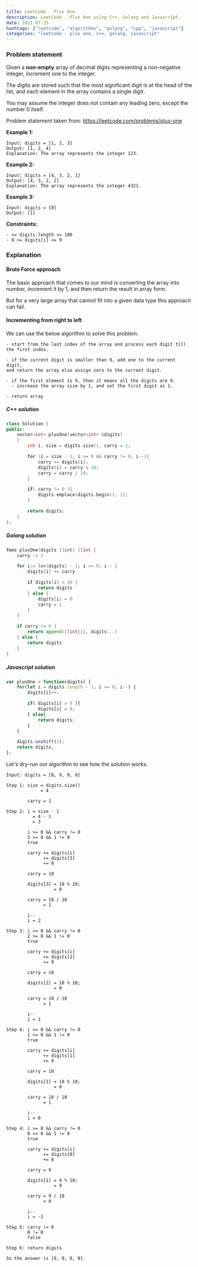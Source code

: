 ```yaml
---
title: LeetCode - Plus One
description: LeetCode - Plus One using C++, Golang and Javascript.
date: 2021-07-25
hashtags: ["leetcode", "algorithms", "golang", "cpp", "javascript"]
categories: "leetcode - plus one, c++, golang, javascript"
---
```


### Problem statement

Given a **non-empty** array of decimal digits representing a non-negative integer,
increment one to the integer.

The digits are stored such that the most significant digit is at the head of the list,
and each element in the array contains a single digit.

You may assume the integer does not contain any leading zero,
except the number 0 itself.

Problem statement taken from: <a href="https://leetcode.com/problems/plus-one" target="_blank">https://leetcode.com/problems/plus-one</a>

**Example 1:**

```
Input: digits = [1, 2, 3]
Output: [1, 2, 4]
Explanation: The array represents the integer 123.
```

**Example 2:**

```
Input: digits = [4, 3, 2, 1]
Output: [4, 3, 2, 2]
Explanation: The array represents the integer 4321.
```

**Example 3:**

```
Input: digits = [0]
Output: [1]
```

**Constraints:**

```
- <= digits.length <= 100
- 0 <= digits[i] <= 9
```

### Explanation

#### Brute Force approach

The basic approach that comes to our mind is converting the array into
number, increment it by 1, and then return the result in array form.

But for a very large array that cannot fit into a given data
type this approach can fail.

#### Incrementing from right to left

We can use the below algorithm to solve this problem:

```
- start from the last index of the array and process each digit till the first index.

- if the current digit is smaller than 9, add one to the current digit,
and return the array else assign zero to the current digit.

- if the first element is 9, then it means all the digits are 9.
  - increase the array size by 1, and set the first digit as 1.

- return array
```

##### C++ solution

```cpp
class Solution {
public:
    vector<int> plusOne(vector<int> &digits)
    {
        int i, size = digits.size(), carry = 1;

        for (i = size - 1; i >= 0 && carry != 0; i--){
            carry += digits[i];
            digits[i] = carry % 10;
            carry = carry / 10;
        }

        if( carry != 0 ){
            digits.emplace(digits.begin(), 1);
        }

        return digits;
    }
};
```

##### Golang solution

```go
func plusOne(digits []int) []int {
    carry := 1

    for i:= len(digits) - 1; i >= 0; i-- {
        digits[i] += carry

        if digits[i] < 10 {
            return digits
        } else {
            digits[i] = 0
            carry = 1
        }
    }

    if carry != 0 {
        return append([]int{1}, digits...)
    } else {
        return digits
    }
}
```

##### Javascript solution

```javascript
var plusOne = function(digits) {
    for(let i = digits.length - 1; i >= 0; i--) {
        digits[i]++;

        if( digits[i] > 9 ){
            digits[i] = 0;
        } else{
            return digits;
        }
    }

    digits.unshift(1);
    return digits;
};
```

Let's dry-run our algorithm to see how the solution works.

```
Input: digits = [8, 9, 9, 9]

Step 1: size = digits.size()
             = 4

        carry = 1

Step 2: i = size - 1
          = 4 - 1
          = 3

        i >= 0 && carry != 0
        3 >= 0 && 1 != 0
        true

        carry += digits[i]
              += digits[3]
              += 9

        carry = 10

        digits[3] = 10 % 10;
                  = 0

        carry = 10 / 10
              = 1

        i--
        i = 2

Step 3: i >= 0 && carry != 0
        2 >= 0 && 1 != 0
        true

        carry += digits[i]
              += digits[2]
              += 9

        carry = 10

        digits[2] = 10 % 10;
                  = 0

        carry = 10 / 10
              = 1

        i--
        i = 1

Step 4: i >= 0 && carry != 0
        1 >= 0 && 1 != 0
        true

        carry += digits[i]
              += digits[1]
              += 9

        carry = 10

        digits[1] = 10 % 10;
                  = 0

        carry = 10 / 10
              = 1

        i--
        i = 0

Step 4: i >= 0 && carry != 0
        0 >= 0 && 1 != 0
        true

        carry += digits[i]
              += digits[0]
              += 8

        carry = 9

        digits[1] = 9 % 10;
                  = 9

        carry = 9 / 10
              = 0

        i--
        i = -1

Step 5: carry != 0
        0 != 0
        false

Step 6: return digits

So the answer is [9, 0, 0, 0].
```
